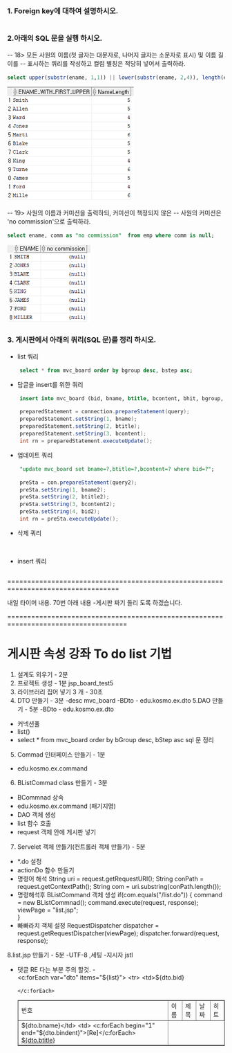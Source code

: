 ### 1. Foreign key에 대하여 설명하시오.
```
```
### 2.아래의 SQL 문을 실행 하시오.

-- 18> 모든 사원의 이름(첫 글자는 대문자로, 나머지 글자는 소문자로 표시) 및 이름 길이를
-- 표시하는 쿼리를 작성하고 컬럼 별칭은 적당히 넣어서 출력하라.
```sql
select upper(substr(ename, 1,1)) || lower(substr(ename, 2,4)), length(ename) as "NameLength" from emp;
```
![그림](1.PNG)
  
-- 19> 사원의 이름과 커미션을 출력하되, 커미션이 책정되지 않은
-- 사원의 커미션은 'no commission'으로 출력하라.
```sql
select ename, comm as "no commission"  from emp where comm is null;
```
![그림](2.PNG)
### 3. 게시판에서 아래의 쿼리(SQL 문)를 정리 하시오.
- list 쿼리
```sql
	select * from mvc_board order by bgroup desc, bstep asc;
```
- 답글을 insert를 위한 쿼리
```sql
	insert into mvc_board (bid, bname, btitle, bcontent, bhit, bgroup, bstep, bindent) values (mvc_board_seq.nextval, ?, ?, ?, 0, mvc_board_seq.currval, 0, 0)";
```
```java
	preparedStatement = connection.prepareStatement(query);
	preparedStatement.setString(1, bname);
	preparedStatement.setString(2, btitle);
	preparedStatement.setString(3, bcontent);
	int rn = preparedStatement.executeUpdate();
```

- 업데이트 쿼리
```sql
	"update mvc_board set bname=?,btitle=?,bcontent=? where bid=?";
```
```java
	preSta = con.prepareStatement(query2);
	preSta.setString(1, bname2);
	preSta.setString(2, btitle2);
	preSta.setString(3, bcontent2);
	preSta.setString(4, bid2);
	int rn = preSta.executeUpdate();
```

- 삭제 쿼리
```sql
	
```
- insert 쿼리
```sql
```


==================================================================================

내일 타이머 내용.
70번 아래 내용 -게시판 짜기 돌리 도록 하겠습니다.




====================================================================================

게시판 속성 강좌 
To do list 기법
=============================
1. 설계도 외우기 - 2분
2. 프로젝트 생성 - 1분 jsp_board_test5
3. 라이브러리 집어 넣기 3 개 - 30초 
4. DTO 만들기   - 3분
-desc mvc_board
-BDto - edu.kosmo.ex.dto
5.DAO 만들기   - 5분
-BDto - edu.kosmo.ex.dto
- 커넥션풀 
- list()
- select * from mvc_board order by bGroup desc, bStep asc 
sql 문 정리 

5. Commad 인터페이스 만들기 - 1분
- edu.kosmo.ex.command

6. BListCommad class 만들기 - 3분
-  BCommnad 상속
-  edu.kosmo.ex.command (패기지명)
- DAO 객체 생성
- list 함수 호출 
- request 객체 안에 게시판 넣기

7. Servelet 객체 만들기(컨트롤러 객체 만들기) - 5분
 - *.do 설정
 - actionDo 함수 만들기
 - 명령어 해석 
	String uri = request.getRequestURI();
	String conPath = request.getContextPath();
	String com = uri.substring(conPath.length());
- 명령해석후 BListCommand 객체 생성
	if(com.equals("/list.do")) {
		command = new BListCommnad();
		command.execute(request, response);
		viewPage = "list.jsp";			
	}
- 빠빠라치 객체 설정
	RequestDispatcher dispatcher = request.getRequestDispatcher(viewPage);
	dispatcher.forward(request, response);	


8.list.jsp 만들기 - 5분
-UTF-8 ,세팅
-지시자 jstl
- 댓글 RE 다는 부분 주의 할것.
-<table width="500" border="1">
		<tr>
			<td>번호</td>
			<td>이름</td>
			<td>제목</td>
			<td>날짜</td>
			<td>히트</td>			
		</tr>
	<c:forEach var="dto" items="${list}">
		<tr>
			<td>${dto.bid}</td>
			<td>${dto.bname}</td>
			<td>
			<c:forEach begin="1" end="${dto.bindent}">[Re]</c:forEach>
			<a href="content_view.do?bid=${dto.bid}">${dto.btitle}</a>
</td>
		</tr>

	</c:forEach>



